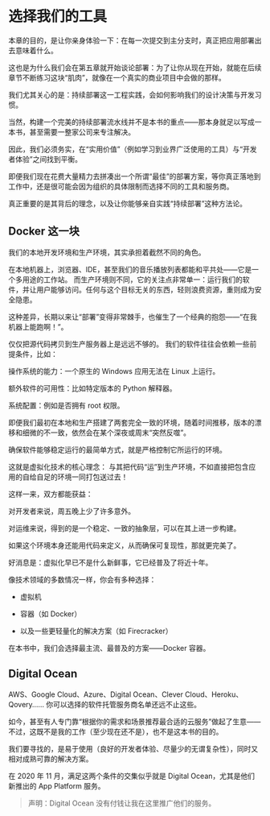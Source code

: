 # 选择我们的工具

本章的目的，是让你亲身体验一下：在每一次提交到主分支时，真正把应用部署出去意味着什么。

这也是为什么我们会在第五章就开始谈论部署：为了让你从现在开始，就能在后续章节不断练习这块“肌肉”，就像在一个真实的商业项目中会做的那样。

我们尤其关心的是：持续部署这一工程实践，会如何影响我们的设计决策与开发习惯。

当然，构建一个完美的持续部署流水线并不是本书的重点——那本身就足以写成一本书，甚至需要一整家公司来专注解决。

因此，我们必须务实，在“实用价值”（例如学习到业界广泛使用的工具）与“开发者体验”之间找到平衡。

即便我们现在花费大量精力去拼凑出一个所谓“最佳”的部署方案，等你真正落地到工作中，还是很可能会因为组织的具体限制而选择不同的工具和服务商。

真正重要的是其背后的理念，以及让你能够亲自实践“持续部署”这种方法论。

## Docker 这一块

我们的本地开发环境和生产环境，其实承担着截然不同的角色。

在本地机器上，浏览器、IDE，甚至我们的音乐播放列表都能和平共处——它是一个多用途的工作站。
而生产环境则不同，它的关注点非常单一：运行我们的软件，并让用户能够访问。任何与这个目标无关的东西，轻则浪费资源，重则成为安全隐患。

这种差异，长期以来让“部署”变得非常棘手，也催生了一个经典的抱怨——“在我机器上能跑啊！”。

仅仅把源代码拷贝到生产服务器上是远远不够的。
我们的软件往往会依赖一些前提条件，比如：

操作系统的能力：一个原生的 Windows 应用无法在 Linux 上运行。

额外软件的可用性：比如特定版本的 Python 解释器。

系统配置：例如是否拥有 root 权限。

即便我们最初在本地和生产搭建了两套完全一致的环境，随着时间推移，版本的漂移和细微的不一致，依然会在某个深夜或周末“突然反噬”。

确保软件能够稳定运行的最简单方式，就是严格控制它所运行的环境。

这就是虚拟化技术的核心理念：
与其把代码“运”到生产环境，不如直接把包含应用的自给自足的环境一同打包送过去！

这样一来，双方都能获益：

对开发者来说，周五晚上少了许多意外。

对运维来说，得到的是一个稳定、一致的抽象层，可以在其上进一步构建。

如果这个环境本身还能用代码来定义，从而确保可复现性，那就更完美了。

好消息是：虚拟化早已不是什么新鲜事，它已经普及了将近十年。

像技术领域的多数情况一样，你会有多种选择：

- 虚拟机

- 容器（如 Docker）

- 以及一些更轻量化的解决方案（如 Firecracker）

在本书中，我们会选择最主流、最普及的方案——Docker 容器。

## Digital Ocean

AWS、Google Cloud、Azure、Digital Ocean、Clever Cloud、Heroku、Qovery……
你可以选择的软件托管服务商名单还远不止这些。

如今，甚至有人专门靠“根据你的需求和场景推荐最合适的云服务”做起了生意——不过，这既不是我的工作（至少现在还不是），也不是这本书的目的。

我们要寻找的，是易于使用（良好的开发者体验、尽量少的无谓复杂性），同时又相对成熟可靠的解决方案。

在 2020 年 11 月，满足这两个条件的交集似乎就是 Digital Ocean，尤其是他们新推出的 App Platform 服务。

> 声明：Digital Ocean 没有付钱让我在这里推广他们的服务。
